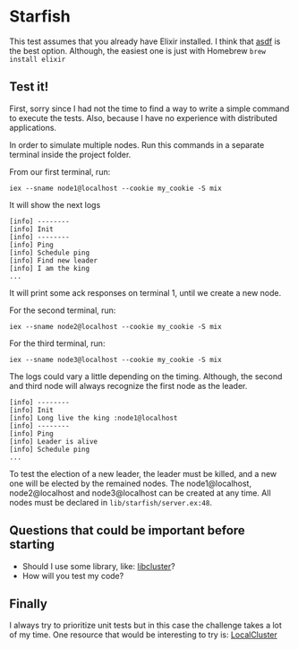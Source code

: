 # Starfish

This test assumes that you already have Elixir installed.
I think that [asdf](https://asdf-vm.com/) is the best option. Although, the easiest one is just with Homebrew
`brew install elixir`

## Test it!

First, sorry since I had not the time to find a way to write a simple command to execute the tests.
Also, because I have no experience with distributed applications.

In order to simulate multiple nodes. Run this commands in a separate terminal inside the project folder.

From our first terminal, run:

```
iex --sname node1@localhost --cookie my_cookie -S mix
```

It will show the next logs

```
[info] --------
[info] Init
[info] --------
[info] Ping
[info] Schedule ping
[info] Find new leader
[info] I am the king
...
```

It will print some ack responses on terminal 1, until we create a new node.

For the second terminal, run:

```
iex --sname node2@localhost --cookie my_cookie -S mix
```

For the third terminal, run:

```
iex --sname node3@localhost --cookie my_cookie -S mix
```

The logs could vary a little depending on the timing.
Although, the second and third node will always recognize the first node as the leader.

```
[info] --------
[info] Init
[info] Long live the king :node1@localhost
[info] --------
[info] Ping
[info] Leader is alive
[info] Schedule ping
...
```

To test the election of a new leader, the leader must be killed, and a new one will be elected by the remained nodes. The node1@localhost, node2@localhost and node3@localhost can be created at any time. All nodes must be declared in `lib/starfish/server.ex:48`.

## Questions that could be important before starting

- Should I use some library, like: [libcluster](https://github.com/bitwalker/libcluster)?
- How will you test my code?

## Finally

I always try to prioritize unit tests but in this case the challenge takes a lot of my time.
One resource that would be interesting to try is: [LocalCluster](https://github.com/whitfin/local-cluster)
